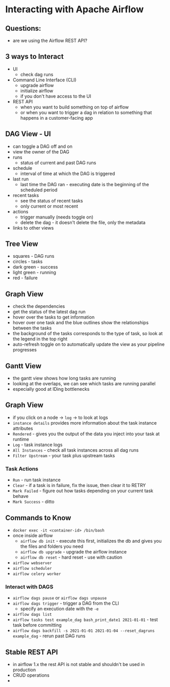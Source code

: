 # Interacting with Apache Airflow

## Questions:

- are we using the Airflow REST API?

## 3 ways to Interact

- UI
  - check dag runs
- Command Line Interface (CLI)
  - upgrade airflow
  - initialize airflow
  - if you don't have access to the UI
- REST API
  - when you want to build something on top of airflow
  - or when you want to trigger a dag in relation to something that happens in a customer-facing app

## DAG View - UI

- can toggle a DAG off and on
- view the owner of the DAG
- runs
  - status of current and past DAG runs
- schedule
  - interval of time at which the DAG is triggered
- last run
  - last time the DAG ran - executing date is the beginning of the scheduled period
- recent tasks
  - see the status of recent tasks
  - only current or most recent
- actions
  - trigger manually (needs toggle on)
  - delete the dag - it doesn't delete the file, only the metadata
- links to other views

## Tree View

- squares - DAG runs
- circles - tasks
- dark green - success
- light green - running
- red - failure

## Graph View

- check the dependencies
- get the status of the latest dag run
- hover over the tasks to get information
- hover over one task and the blue outlines show the relationships between the tasks
- the background of the tasks corresponds to the type of task, so look at the legend in the top right
- auto-refresh toggle on to automatically update the view as your pipeline progresses

## Gantt View

- the gantt view shows how long tasks are running
- looking at the overlaps, we can see which tasks are running parallel
- especially good at IDing bottlenecks

## Graph View

- if you click on a node -> `log` -> to look at logs
- `instance details` provides more information about the task instance attributes
- `Rendered` - gives you the output of the data you inject into your task at runtime
- `Log` - task instance logs
- `All Instances` - check all task instances across all dag runs
- `Filter Upstream` - your task plus upstream tasks

### Task Actions

- `Run` - run task instance
- `Clear` - if a task is in failure, fix the issue, then clear it to RETRY
- `Mark Failed` - figure out how tasks depending on your current task behave
- `Mark Success` - ditto

## Commands to Know

- `docker exec -it <container-id> /bin/bash`
- once inside airflow
  - `airflow db init` - execute this first, initializes the db and gives you the files and folders you need
  - `airflow db upgrade` - upgrade the airflow instance
  - `airflow db reset` - hard reset - use with caution
- `airflow webserver`
- `airflow scheduler`
- `airflow celery worker`

### Interact with DAGS

- `airflow dags pause` or `airflow dags unpause`
- `airflow dags trigger` - trigger a DAG from the CLI
  - specify an execution date with the `-e`
- `airflow dags list`
- `airflow tasks test example_dag bash_print_date1 2021-01-01` - test task before committing
- `airflow dags backfill -s 2021-01-01 2021-01-04 --reset_dagruns example_dag` - rerun past DAG runs

## Stable REST API

- in airflow 1.x the rest API is not stable and shouldn't be used in production
- CRUD operations
-
